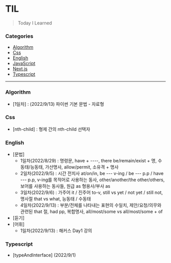 # TIL

> Today I Learned

### Categories

- [Algorithm](#algorithm)
- [Css](#css)
- [English](#english)
- [JavaScript](#javascript)
- [Next.js](#next.js)
- [Typescript](#typescript)

---

### Algorithm

- [1일차] : (2022/9/13) 파이썬 기본 문법 - 자료형

### Css

- [nth-child] : 형제 간의 nth-child 선택자

### English

- [문법]
  - 1일차(2022/8/29) : 명령문, have + ----, there be/remain/exist + 명, 수동태/능동태, 가산명사, allow/permit, 소유격 + 명사
  - 2일차(2022/9/5) : 시간 전치사 at/on/in, be --- v-ing / be --- p.p / have --- p.p, v-ing를 목적어로 사용하는 동사, other/another/the other/others, 보어를 사용하는 동사들, 원급 as 형용사/부사 as
  - 3일차(2022/9/6) : 가주어 it / 진주어 to-v, still vs yet / not yet / still not, 명사절 that vs what, 능동태 / 수동태
  - 4일차(2022/9/13) : 부분/전체를 나타내는 표현의 수일치, 제안/요청/의무와 관련된 that 절, had pp, 복합명사, all/most/some vs all/most/some + of
- [듣기]
- [어휘]
  - 1일차(2022/9/13) : 해커스 Day1 강의

### Typescript

- [typeAndInterface] (2022/9/1)
